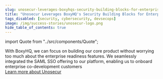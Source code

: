 ```yaml
---
slug: unosecur-leverages-boxyhqs-security-building-blocks-for-enterprise-peace-of-mind
title: "Unosecur Leverages BoxyHQ's Security Building Blocks for Enterprise Peace of Mind"
tags_disabled: [security, cybersecurity, devsecops]
image: /img/success-stories/unosecur-logo.png
hide_table_of_contents: true
---
```


import Quote from "../src/components/Quote";

<Quote author="Santosh Jayaprakash" title="Co-Founder Unosecur" avatar="/img/success-stories/santosh-unosecur-headshot.jpeg">
 With BoxyHQ, we can focus on building our core product without worrying too much about the enterprise readiness features. We seamlessly integrated the SAML SSO offering to our platform, enabling us to onboard enterprise co-development customers
</Quote>

<div style={{ textAlign: "center", paddingTop: "60px" }}>
  <a href="https://www.unosecur.com/" target="_blank" className="button button--primary button--outline">Learn more about Unosecur</a>
</div>
